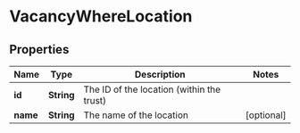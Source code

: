 

# VacancyWhereLocation

## Properties

Name | Type | Description | Notes
------------ | ------------- | ------------- | -------------
**id** | **String** | The ID of the location (within the trust) | 
**name** | **String** | The name of the location |  [optional]



